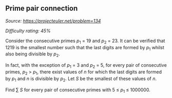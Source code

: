 Prime pair connection
---------------------

*Source: https://projecteuler.net/problem=134*


*Difficulty rating: 45%*

Consider the consecutive primes *p*<sub>1</sub> = 19 and *p*<sub>2</sub> = 23. It can be
verified that 1219 is the smallest number such that the last digits are
formed by *p*<sub>1</sub> whilst also being divisible by *p*<sub>2</sub>.

In fact, with the exception of *p*<sub>1</sub> = 3 and *p*<sub>2</sub> = 5, for every pair
of consecutive primes, *p*<sub>2</sub> \> *p*<sub>1</sub>, there exist values of *n* for
which the last digits are formed by *p*<sub>1</sub> and *n* is divisible by
*p*<sub>2</sub>. Let *S* be the smallest of these values of *n*.

Find ∑ *S* for every pair of consecutive primes with 5 ≤ *p*<sub>1</sub> ≤
1000000.
